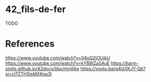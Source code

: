 # 42_fils-de-fer
TODO

# References
https://www.youtube.com/watch?v=04oQ2jOUjkU
https://www.youtube.com/watch?v=kYB8IZa5AuE
https://harm-smits.github.io/42docs/libs/minilibx
https://youtu.be/p4Iz0XJY-Qk?si=cI7ZTh10sMXKqa3l
